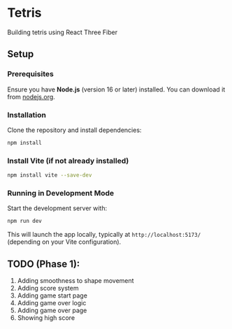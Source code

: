 # Tetris

Building tetris using React Three Fiber

## Setup

### Prerequisites  
Ensure you have **Node.js** (version 16 or later) installed. You can download it from [nodejs.org](https://nodejs.org/).

### Installation  
Clone the repository and install dependencies:  
```sh
npm install
```

### Install Vite (if not already installed)  
```sh
npm install vite --save-dev
```

### Running in Development Mode  
Start the development server with:  
```sh
npm run dev
```

This will launch the app locally, typically at `http://localhost:5173/` (depending on your Vite configuration).

## TODO (Phase 1): 
1. Adding smoothness to shape movement
2. Adding score system
3. Adding game start page
4. Adding game over logic
5. Adding game over page
6. Showing high score

